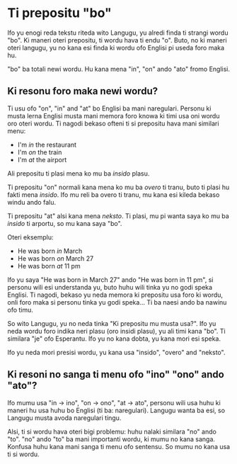 # Ti prepositu "bo"

Ifo yu enogi reda tekstu riteda wito Langugu, yu alredi finda ti strangi wordu "bo". Ki maneri oteri prepositu, ti wordu hava ti endu "o". Buto, no ki maneri oteri langugu, yu no kana esi finda ki wordu ofo Englisi pi useda foro maka hu.

"bo" ba totali newi wordu. Hu kana mena "in", "on" ando "ato" fromo Englisi.

## Ki resonu foro maka newi wordu? 

Ti usu ofo "on", "in" and "at" bo Englisi ba mani naregulari. Personu ki musta lerna Englisi musta mani memora foro knowa ki timi usa oni wordu oro oteri wordu. Ti nagodi bekaso ofteni ti si prepositu hava mani similari menu:

* I'm *in* the restaurant 
* I'm *on* the train
* I'm *at* the airport

Ali prepositu ti plasi mena ko mu ba *insido* plasu.

Ti prepositu "on" normali kana mena ko mu ba *overo* ti tranu, buto ti plasi hu fakti mena *insido*. Ifo mu reli ba overo ti tranu, mu kana esi kileda bekaso windu ando falu.

Ti prepositu "at" alsi kana mena *neksto*. Ti plasi, mu pi wanta saya ko mu ba *insido* ti arportu, so mu kana saya "bo".


Oteri eksemplu:

* He was born *in* March
* He was born *on* March 27
* He was born *at* 11 pm

Ifo yu saya "He was born in March 27" ando "He was born in 11 pm", si personu wili esi understanda yu, buto huhu wili tinka yu no godi speka Englisi. Ti nagodi, bekaso yu neda memora ki prepositu usa foro ki wordu, onli foro maka si personu tinka yu godi speka... Ti ba naesi ando ba nawinu ofo timu.

So wito Langugu, yu no neda tinka "Ki prepositu mu musta usa?". Ifo yu neda wordu foro indika neri plasu (oro insidi plasu), yu ali timi kana "bo". Ti similara "je" ofo Esperantu. Ifo yu no kana dobta, yu kana mori esi speka.

Ifo yu neda mori presisi wordu, yu kana usa "insido", "overo" and "neksto".

## Ki resoni no sanga ti menu ofo "ino" "ono" ando "ato"?

Ifo mumu usa "in -> ino", "on -> ono", "at -> ato", personu wili usa huhu ki maneri hu usa huhu bo Englisi (ti ba: naregulari). Langugu wanta ba esi, so Langugu musta avoda naregulari tingu.

Alsi, ti si wordu hava oteri bigi problemu: huhu nalaki similara "no" ando "to". "no" ando "to" ba mani importanti wordu, ki mumu no kana sanga. Konfusa huhu kana mani sanga ti menu ofo sentensu. So mumu no kana usa ti si wordu.
